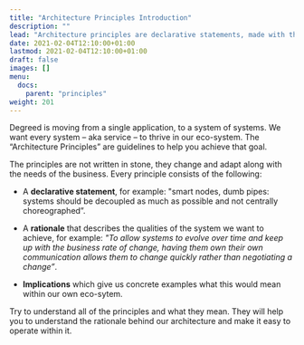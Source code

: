 ```yaml
---
title: "Architecture Principles Introduction"
description: ""
lead: "Architecture principles are declarative statements, made with the intention of guiding architectural design decisions and maintain one or more qualities of our system."
date: 2021-02-04T12:10:00+01:00
lastmod: 2021-02-04T12:10:00+01:00
draft: false
images: []
menu:
  docs:
    parent: "principles"
weight: 201
---
```

Degreed is moving from a single application, to a system of systems. We want every system – aka service – to thrive in our eco-system. The “Architecture Principles” are guidelines to help you achieve that goal.

The principles are not written in stone, they change and adapt along with the needs of the business. Every principle consists of the following:

* A **declarative statement**, for example: "smart nodes, dumb pipes: systems should be decoupled as much as possible and not centrally choreographed”.

* A **rationale** that describes the qualities of the system we want to achieve, for example: _"To allow systems to evolve over time and keep up with the business rate of change, having them own their own communication allows them to change quickly rather than negotiating a change”_.

* **Implications** which give us concrete examples what this would mean within our own eco-sytem.

Try to understand all of the principles and what they mean. They will help you to understand the rationale behind our architecture and make it easy to operate within it.